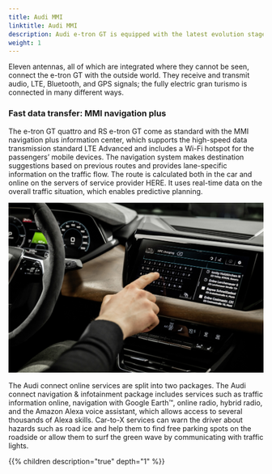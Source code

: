 ```yaml
---
title: Audi MMI
linktitle: Audi MMI
description: Audi e-tron GT is equipped with the latest evolution stage of its MMI operating concepts with the MMI touch response.
weight: 1
---
```


Eleven antennas, all of which are integrated where they cannot be seen, connect the e-tron GT with the outside world. They receive and transmit audio, LTE, Bluetooth, and GPS signals; the fully electric gran turismo is connected in many different ways.

### Fast data transfer: MMI navigation plus

The e-tron GT quattro and RS e-tron GT come as standard with the MMI navigation plus information center, which supports the high-speed data transmission standard LTE Advanced and includes a Wi-Fi hotspot for the passengers’ mobile devices. The navigation system makes destination suggestions based on previous routes and provides lane-specific information on the traffic flow. The route is calculated both in the car and online on the servers of service provider HERE. It uses real-time data on the overall traffic situation, which enables predictive planning.

![MMI](mmi_1.jpg "Audi MMI - searching for charging station")

The Audi connect online services are split into two packages. The Audi connect navigation & infotainment package includes services such as traffic information online, navigation with Google Earth™, online radio, hybrid radio, and the Amazon Alexa voice assistant, which allows access to several thousands of Alexa skills. Car-to-X services can warn the driver about hazards such as road ice and help them to find free parking spots on the roadside or allow them to surf the green wave by communicating with traffic lights.


{{% children description="true" depth="1" %}}

